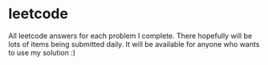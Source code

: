 # leetcode
All leetcode answers for each problem I complete. There hopefully will be lots of items being submitted daily. It will be available for anyone who wants to use my solution :)
